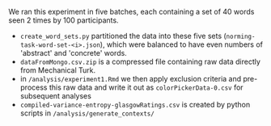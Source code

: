We ran this experiment in five batches, each containing a set of 40 words seen 2 times by 100 participants.

* `create_word_sets.py` partitioned the data into these five sets (`norming-task-word-set-<i>.json`), which were balanced to have even numbers of 'abstract' and 'concrete' words.
* `dataFromMongo.csv.zip` is a compressed file containing raw data directly from Mechanical Turk.
* in `/analysis/experiment1.Rmd` we then apply exclusion criteria and pre-process this raw data and write it out as `colorPickerData-0.csv` for subsequent analyses
* `compiled-variance-entropy-glasgowRatings.csv` is created by python scripts in `/analysis/generate_contexts/`